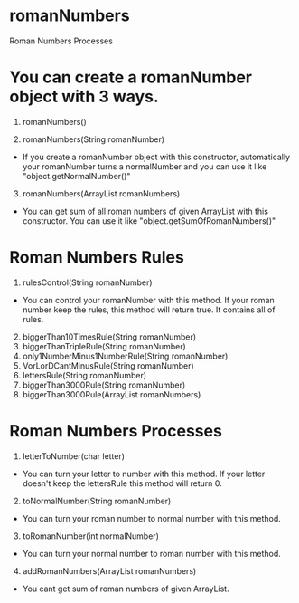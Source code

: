 # romanNumbers
Roman Numbers Processes

# You can create a romanNumber object with 3 ways.

1) romanNumbers()

2) romanNumbers(String romanNumber) 
  - If you create a romanNumber object with this constructor, automatically your romanNumber turns a normalNumber and you can use it like "object.getNormalNumber()"
3) romanNumbers(ArrayList<String> romanNumbers)
  - You can get sum of all roman numbers of given ArrayList with this constructor. You can use it like "object.getSumOfRomanNumbers()"
  
# Roman Numbers Rules

1) rulesControl(String romanNumber)
- You can control your romanNumber with this method. If your roman number keep the rules, this method will return true. It contains all of rules. 
2) biggerThan10TimesRule(String romanNumber)
3) biggerThanTripleRule(String romanNumber)
4) only1NumberMinus1NumberRule(String romanNumber)
5) VorLorDCantMinusRule(String romanNumber)
6) lettersRule(String romanNumber)
7) biggerThan3000Rule(String romanNumber)
8) biggerThan3000Rule(ArrayList<String> romanNumbers)
  
# Roman Numbers Processes

1) letterToNumber(char letter)
  - You can turn your letter to number with this method. If your letter doesn't keep the lettersRule this method will return 0.
2) toNormalNumber(String romanNumber)
  - You can turn your roman number to normal number with this method.
3) toRomanNumber(int normalNumber)
  - You can turn your normal number to roman number with this method.
4) addRomanNumbers(ArrayList<String> romanNumbers) 
  - You cant get sum of roman numbers of given ArrayList.
